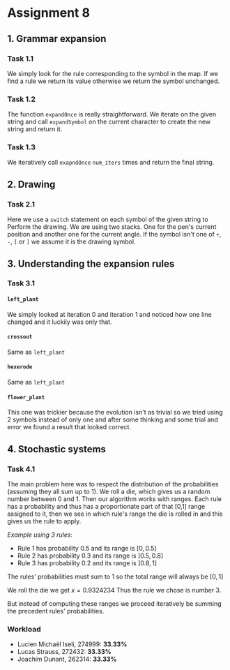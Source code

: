 # Assignment 8

## 1. Grammar expansion
### Task 1.1
We simply look for the rule corresponding to the symbol in the map. If we find a rule we return its value otherwise we return the symbol unchanged.

### Task 1.2
The function `expandOnce` is really straightforward. We iterate on the given string and call `expandSymbol` on the current character to create the new string and return it.

### Task 1.3
We iteratively call `exapndOnce` `num_iters` times and return the final string.


## 2. Drawing
### Task 2.1
Here we use a `switch` statement on each symbol of the given string to Perform the drawing. We are using two stacks. One for the pen's current position and another one for the current angle. If the symbol isn't one of `+`, `-`, `[` or `]` we assume it is the drawing symbol.

## 3. Understanding the expansion rules
### Task 3.1
#### `left_plant`
We simply looked at iteration 0 and iteration 1 and noticed how one line changed and it luckily was only that.

#### `crossout`
Same as `left_plant`

#### `hexerode`
Same as `left_plant`

#### `flower_plant`
This one was trickier because the evolution isn't as trivial so we tried using 2 symbols instead of only one and after some thinking and some trial and error we found a result that looked correct.

## 4. Stochastic systems
### Task 4.1
The main problem here was to respect the distribution of the probabilities (assuming they all sum up to 1).
We roll a die, which gives us a random number between 0 and 1. Then our algorithm works with ranges. Each rule has a probability and thus has a proportionate part of that [0,1] range assigned to it, then we see in which rule's range the die is rolled in and this gives us the rule to apply.

*Example using 3 rules*:
- Rule 1 has probability 0.5 and its range is $[0, 0.5]$
- Rule 2 has probability 0.3 and its range is $]0.5, 0.8]$
- Rule 3 has probability 0.2 and its range is $]0.8, 1]$

The rules' probabilities must sum to 1 so the total range will always be $[0,1]$

We roll the die we get $x = 0.9324234$
Thus the rule we chose is number 3.

But instead of computing these ranges we proceed iteratively be summing the precedent rules' probabilities.


### Workload
- Lucien Michaël Iseli, 274999: **33.33%**
- Lucas Strauss, 272432: **33.33%**
- Joachim Dunant, 262314: **33.33%**
